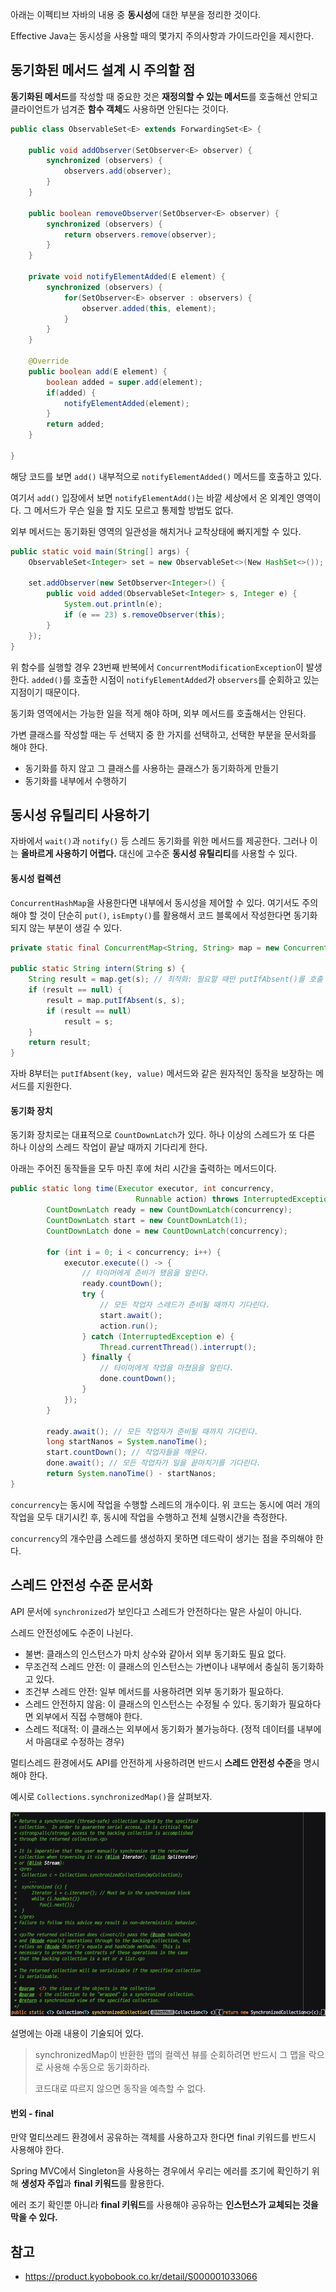아래는 이펙티브 자바의 내용 중 **동시성**에 대한 부분을 정리한 것이다.

Effective Java는 동시성을 사용할 때의 몇가지 주의사항과 가이드라인을 제시한다.

## 동기화된 메서드 설계 시 주의할 점

**동기화된 메서드**를 작성할 때 중요한 것은 **재정의할 수 있는 메서드**를 호출해선 안되고 클라이언트가 넘겨준 **함수 객체**도 사용하면 안된다는 것이다.

```java
public class ObservableSet<E> extends ForwardingSet<E> {

    public void addObserver(SetObserver<E> observer) {
        synchronized (observers) {
            observers.add(observer);
        }
    }

    public boolean removeObserver(SetObserver<E> observer) {
        synchronized (observers) {
            return observers.remove(observer);
        }
    }

    private void notifyElementAdded(E element) {
        synchronized (observers) {
            for(SetObserver<E> observer : observers) {
                observer.added(this, element);
            }
        }
    }

    @Override
    public boolean add(E element) {
        boolean added = super.add(element);
        if(added) {
            notifyElementAdded(element);
        }
        return added;
    }
    
}
```

해당 코드를 보면 `add()` 내부적으로 `notifyElementAdded()` 메서드를 호출하고 있다.

여기서 `add()` 입장에서 보면 `notifyElementAdd()`는 바깥 세상에서 온 외계인 영역이다. 그 메서드가 무슨 일을 할 지도 모르고 통제할 방법도 없다.

외부 메서드는 동기화된 영역의 일관성을 해치거나 교착상태에 빠지게할 수 있다.

```java
public static void main(String[] args) {
    ObservableSet<Integer> set = new ObservableSet<>(New HashSet<>());
    
    set.addObserver(new SetObserver<Integer>() {
        public void added(ObservableSet<Integer> s, Integer e) {
            System.out.println(e);
            if (e == 23) s.removeObserver(this);
        }
    });
}
```

위 함수를 실행할 경우 23번째 반복에서 `ConcurrentModificationException`이 발생한다. `added()`를 호출한 시점이 `notifyElementAdded`가 `observers`를 순회하고 있는 지점이기 때문이다.

동기화 영역에서는 가능한 일을 적게 해야 하며, 외부 메서드를 호출해서는 안된다.

가변 클래스를 작성할 때는 두 선택지 중 한 가지를 선택하고, 선택한 부분을 문서화를 해야 한다.
- 동기화를 하지 않고 그 클래스를 사용하는 클래스가 동기화하게 만들기
- 동기화를 내부에서 수행하기

## 동시성 유틸리티 사용하기

자바에서 `wait()`과 `notify()` 등 스레드 동기화를 위한 메서드를 제공한다. 그러나 이는 **올바르게 사용하기 어렵다.** 대신에 고수준 **동시성 유틸리티**를 사용할 수 있다.

#### 동시성 컬렉션

`ConcurrentHashMap`을 사용한다면 내부에서 동시성을 제어할 수 있다. 여기서도 주의해야 할 것이 단순히 `put()`, `isEmpty()`를 활용해서 코드 블록에서 작성한다면 동기화되지 않는 부분이 생길 수 있다.

```java
private static final ConcurrentMap<String, String> map = new ConcurrentHashMap<>();

public static String intern(String s) {
    String result = map.get(s); // 최적화: 필요할 때만 putIfAbsent()를 호출
    if (result == null) {
        result = map.putIfAbsent(s, s);
        if (result == null)
            result = s;
    }
    return result;
}
```

자바 8부터는 `putIfAbsent(key, value)` 메서드와 같은 원자적인 동작을 보장하는 메서드를 지원한다. 

#### 동기화 장치

동기화 장치로는 대표적으로 `CountDownLatch`가 있다. 하나 이상의 스레드가 또 다른 하나 이상의 스레드 작업이 끝날 때까지 기다리게 한다.

아래는 주어진 동작들을 모두 마친 후에 처리 시간을 출력하는 메서드이다.

```java
public static long time(Executor executor, int concurrency,
                            Runnable action) throws InterruptedException {
        CountDownLatch ready = new CountDownLatch(concurrency);
        CountDownLatch start = new CountDownLatch(1);
        CountDownLatch done = new CountDownLatch(concurrency);

        for (int i = 0; i < concurrency; i++) {
            executor.execute(() -> {
                // 타이머에게 준비가 됐음을 알린다.
                ready.countDown();
                try {
                    // 모든 작업자 스레드가 준비될 때까지 기다린다.
                    start.await();
                    action.run();
                } catch (InterruptedException e) {
                    Thread.currentThread().interrupt();
                } finally {
                    // 타이머에게 작업을 마쳤음을 알린다.
                    done.countDown();
                }
            });
        }

        ready.await(); // 모든 작업자가 준비될 때까지 기다린다.
        long startNanos = System.nanoTime();
        start.countDown(); // 작업자들을 깨운다.
        done.await(); // 모든 작업자가 일을 끝마치기를 기다린다.
        return System.nanoTime() - startNanos;
}
```

`concurrency`는 동시에 작업을 수행할 스레드의 개수이다. 위 코드는 동시에 여러 개의 작업을 모두 대기시킨 후, 동시에 작업을 수행하고 전체 실행시간을 측정한다.

`concurrency`의 개수만큼 스레드를 생성하지 못하면 데드락이 생기는 점을 주의해야 한다.

## 스레드 안전성 수준 문서화

API 문서에 `synchronized`가 보인다고 스레드가 안전하다는 말은 사실이 아니다.

스레드 안전성에도 수준이 나뉜다.
- 불변: 클래스의 인스턴스가 마치 상수와 같아서 외부 동기화도 필요 없다.
- 무조건적 스레드 안전: 이 클래스의 인스턴스는 가변이나 내부에서 충실히 동기화하고 있다.
- 조건부 스레드 안전: 일부 메서드를 사용하려면 외부 동기화가 필요하다.
- 스레드 안전하지 않음: 이 클래스의 인스턴스는 수정될 수 있다. 동기화가 필요하다면 외부에서 직접 수행해야 한다.
- 스레드 적대적: 이 클래스는 외부에서 동기화가 불가능하다. (정적 데이터를 내부에서 마음대로 수정하는 경우)

멀티스레드 환경에서도 API를 안전하게 사용하려면 반드시 **스레드 안전성 수준**을 명시해야 한다.

예시로 `Collections.synchronizedMap()`을 살펴보자.

![img.png](img.png)

설명에는 아래 내용이 기술되어 있다.

> synchronizedMap이 반환한 맵의 컬렉션 뷰를 순회하려면 반드시 그 맵을 락으로 사용해 수동으로 동기화하라.
> 
> 코드대로 따르지 않으면 동작을 예측할 수 없다.

#### 번외 - final

만약 멀티쓰레드 환경에서 공유하는 객체를 사용하고자 한다면 final 키워드를 반드시 사용해야 한다.

Spring MVC에서 Singleton을 사용하는 경우에서 우리는 에러를 조기에 확인하기 위해 **생성자 주입**과 **final 키워드**를 활용한다.

에러 조기 확인뿐 아니라 **final 키워드**를 사용해야 공유하는 **인스턴스가 교체되는 것을 막을 수 있다.**

## 참고

- https://product.kyobobook.co.kr/detail/S000001033066